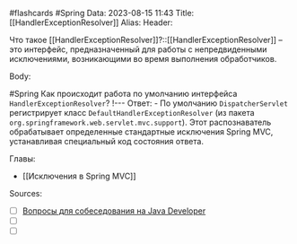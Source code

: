 #flashcards #Spring 
Data: 2023-08-15 11:43
Title: [[HandlerExceptionResolver]]
Alias:
Header:

Что такое [[HandlerExceptionResolver]]?::[[HandlerExceptionResolver]] – это интерфейс, предназначенный для работы с непредвиденными исключениями, возникающими во время выполнения обработчиков.
<!--SR:!2023-11-05,10,590-->


Body:



#Spring 
Как происходит работа по умолчанию интерфейса `HandlerExceptionResolver`?
!---
Ответ:
	- По умолчанию `DispatcherServlet` регистрирует класс `DefaultHandlerExceptionResolver` (из пакета `org.springframework.web.servlet.mvc.support`). Этот распознаватель обрабатывает определенные стандартные исключения Spring MVC, устанавливая специальный код состояния ответа.
<!--SR:!2023-10-27,1,130-->







Главы:
- [[Исключения в Spring MVC]]


Sources:
- [ ] [Вопросы для собеседования на Java Developer](https://github.com/enhorse/java-interview/blob/master/README.md#%D0%9E%D0%9E%D0%9F)
- [ ] []()
- [ ] []()
